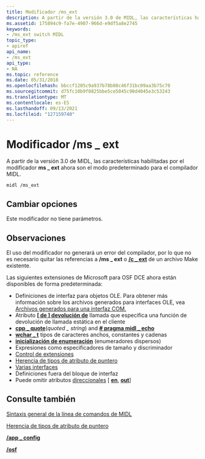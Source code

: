 ```yaml
---
title: Modificador /ms_ext
description: A partir de la versión 3.0 de MIDL, las características habilitadas por el modificador ms ext ahora son el modo predeterminado \_ para el compilador MIDL.
ms.assetid: 175894c9-fa7e-4907-966d-e9df5a8e2745
keywords:
- /ms_ext switch MIDL
topic_type:
- apiref
api_name:
- /ms_ext
api_type:
- NA
ms.topic: reference
ms.date: 05/31/2018
ms.openlocfilehash: bbccf1205c9a937b78b08c46f31bc09aa3b75c70
ms.sourcegitcommit: d75fc10b9f0825bbe5ce5045c90d4045e3c53243
ms.translationtype: MT
ms.contentlocale: es-ES
ms.lasthandoff: 09/13/2021
ms.locfileid: "127159740"
---
```

# <a name="ms_ext-switch"></a>Modificador /ms \_ ext

A partir de la versión 3.0 de MIDL, las características habilitadas por el modificador **ms \_ ext** ahora son el modo predeterminado para el compilador MIDL.

``` syntax
midl /ms_ext
```

## <a name="switch-options"></a>Cambiar opciones

Este modificador no tiene parámetros.

## <a name="remarks"></a>Observaciones

El uso del modificador no generará un error del compilador, por lo que no es necesario quitar las referencias a **/ms \_ ext** o [**/c \_ ext**](-c-ext.md) de un archivo Make existente.

Las siguientes extensiones de Microsoft para OSF DCE ahora están disponibles de forma predeterminada:

-   Definiciones de interfaz para objetos OLE. Para obtener más información sobre los archivos generados para interfaces OLE, vea [Archivos generados para una interfaz COM.](files-generated-for-a-com-interface.md)
-   Atributo [**\[ de \] devolución de**](callback.md) llamada que especifica una función de devolución de llamada estática en el cliente
-   [**cpp \_ quote**](cpp-quote.md)(*quoted \_ string*) and [**\# pragma midl \_ echo**](pragma.md)
-   [**wchar \_ t**](wchar-t.md) tipos de caracteres anchos, constantes y cadenas
-   [**inicialización de enumeración**](enum.md) (enumeradores dispersos)
-   Expresiones como especificadores de tamaño y discriminador
-   [Control de extensiones](/windows/desktop/Rpc/microsoft-rpc-binding-handle-extensions)
-   [Herencia de tipos de atributo de puntero](/windows/desktop/Rpc/pointer-attribute-type-inheritance)
-   [Varias interfaces](/windows/desktop/Rpc/registering-interfaces)
-   Definiciones fuera del bloque de interfaz
-   Puede omitir atributos [direccionales](/windows/desktop/Rpc/directional-parameter-attributes) \[ [**en**](in.md), [**out**](out-idl.md)\]

## <a name="see-also"></a>Consulte también

<dl> <dt>

[Sintaxis general de la línea de comandos de MIDL](general-midl-command-line-syntax.md)
</dt> <dt>

[Herencia de tipos de atributo de puntero](/windows/desktop/Rpc/pointer-attribute-type-inheritance)
</dt> <dt>

[**/app \_ config**](-app-config.md)
</dt> <dt>

[**/osf**](-osf.md)
</dt> </dl>

 

 
